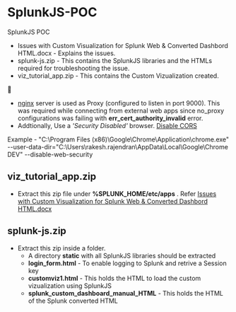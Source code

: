 # SplunkJS-POC
SplunkJS POC

* Issues with Custom Visualization for Splunk Web & Converted Dashbord HTML.docx - Explains the issues.
* splunk-js.zip - This contains the SplunkJS libraries and the HTMLs required for troubleshooting the issue.
* viz_tutorial_app.zip - This contains the Custom Vizualization created.

:speech_balloon:
- [nginx](http://nginx.org/en/download.html) server is used as Proxy (configured to listen in port 9000). This was required while connecting from external web apps since no_proxy configurations was failing with **err_cert_authority_invalid** error.
- Addtionally, Use a *'Security Disabled'* browser. [Disable CORS](https://alfilatov.com/posts/run-chrome-without-cors/)

Example - "C:\Program Files (x86)\Google\Chrome\Application\chrome.exe" --user-data-dir="C:\Users\rakesh.rajendran\AppData\Local\Google\Chrome DEV" --disable-web-security


## viz_tutorial_app.zip 

* Extract this zip file under **%SPLUNK_HOME/etc/apps** . Refer [Issues with Custom Visualization for Splunk Web & Converted Dashbord HTML.docx](https://github.com/rakesh-rajendran/SplunkJS-POC/blob/master/Issues%20with%20Custom%20Visualization%20for%20Splunk%20Web%20%26%20Converted%20Dashbord%20HTML.docx)

## splunk-js.zip
- Extract this zip inside a folder.
  - A directory **static** with all SplunkJS libraries should be extracted
  - **login_form.html** - To enable logging to Splunk and retrive a Session key
  - **customviz1.html** - This holds the HTML to load the custom vizualization using SplunkJS
  - **splunk_custom_dashboard_manual_HTML** - This holds the HTML of the Splunk converted HTML

